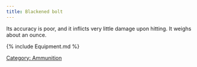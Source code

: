 ```yaml
---
title: Blackened bolt
---
```


Its accuracy is poor, and it inflicts very little damage upon hitting.
It weighs about an ounce.

{% include Equipment.md %}

[Category: Ammunition](Category:_Ammunition "wikilink")